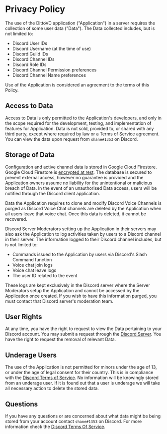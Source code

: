 # Privacy Policy

The use of the DittoVC application ("Application") in a server requires the collection of some user data ("Data"). The Data collected includes, but is not limited to:
- Discord User IDs
- Discord Username (at the time of use)
- Discord Guild IDs
- Discord Channel IDs
- Discord Role IDs
- Discord Channel Permission preferences
- Discord Channel Name preferences

Use of the Application is considered an agreement to the terms of this Policy. 

## Access to Data

Access to Data is only permitted to the Application's developers, and only in the scope required for the development, testing, and implementation of features for Application. Data is not sold, provided to, or shared with any third party, except where required by law or a Terms of Service agreement. You can view the data upon request from `shane#1353` on Discord.

## Storage of Data

Configuration and active channel data is stored in Google Cloud Firestore.  Google Cloud Firestore is [encrypted at rest](https://cloud.google.com/firestore/docs/server-side-encryption). The database is secured to prevent external access, however no guarantee is provided and the Application owners assume no liability for the unintentional or malicious breach of Data. In the event of an unauthorised Data access, users will be notified through the Discord client application.

Data the Application requires to clone and modify Discord Voice Channels is purged as Discord Voice Chat channels are deleted by the Application when all users leave that voice chat.  Once this data is deleted, it cannot be recovered.  

Discord Server Moderators setting up the Application in their servers may also ask the Application to log activities taken by users to a Discord channel in their server.  The information logged to their Discord channel includes, but is not limited to:
- Commands issued to the Application by users via Discord's Slash Command function
- Voice chat join logs
- Voice chat leave logs
- The user ID related to the event

These logs are kept exclusively in the Discord server where the Server Moderators setup the Application and cannot be accessed by the Application once created.  If you wish to have this information purged, you must contact that Discord server's moderation team.

## User Rights

At any time, you have the right to request to view the Data pertaining to your Discord account. You may submit a request through the [Discord Server](https://discord.gg/8ykjyQ8wJw). You have the right to request the removal of relevant Data.

## Underage Users

The use of the Application is not permitted for minors under the age of 13, or under the age of legal consent for their country. This is in compliance with the [Discord Terms of Service](https://discord.com/terms). No information will be knowingly stored from an underage user. If it is found out that a user is underage we will take all necessary action to delete the stored data.

## Questions

If you have any questions or are concerned about what data might be being stored from your account contact `shane#1353` on Discord. For more information check the [Discord Terms Of Service](https://discord.com/terms).